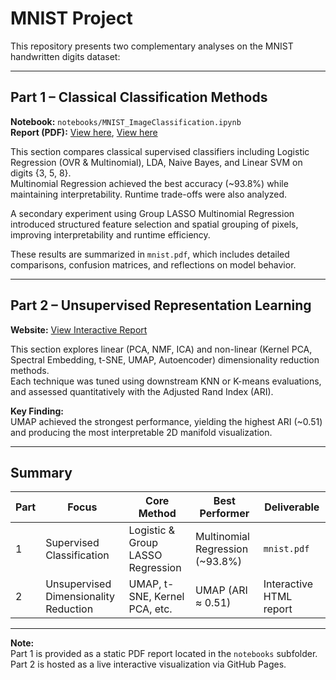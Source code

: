 # MNIST Project

This repository presents two complementary analyses on the MNIST handwritten digits dataset:

---

## Part 1 – Classical Classification Methods  
**Notebook:** `notebooks/MNIST_ImageClassification.ipynb`  
**Report (PDF):** [View here](./notebooks/01_MNIST_ImageClassification_Report.pdf), [View here](./notebooks/03_GroupLassoMultinomialRegressionReport.pdf)

This section compares classical supervised classifiers including Logistic Regression (OVR & Multinomial), LDA, Naive Bayes, and Linear SVM on digits {3, 5, 8}.  
Multinomial Regression achieved the best accuracy (~93.8%) while maintaining interpretability. Runtime trade-offs were also analyzed.  

A secondary experiment using Group LASSO Multinomial Regression introduced structured feature selection and spatial grouping of pixels, improving interpretability and runtime efficiency.  

These results are summarized in `mnist.pdf`, which includes detailed comparisons, confusion matrices, and reflections on model behavior.

---

## Part 2 – Unsupervised Representation Learning  
**Website:** [View Interactive Report](https://dimitris-markopoulos.github.io/mnist-image-classification/)

This section explores linear (PCA, NMF, ICA) and non-linear (Kernel PCA, Spectral Embedding, t-SNE, UMAP, Autoencoder) dimensionality reduction methods.  
Each technique was tuned using downstream KNN or K-means evaluations, and assessed quantitatively with the Adjusted Rand Index (ARI).  

**Key Finding:**  
UMAP achieved the strongest performance, yielding the highest ARI (~0.51) and producing the most interpretable 2D manifold visualization.  

---

## Summary
| Part | Focus | Core Method | Best Performer | Deliverable |
|------|--------|--------------|----------------|--------------|
| 1 | Supervised Classification | Logistic & Group LASSO Regression | Multinomial Regression (~93.8%) | `mnist.pdf` |
| 2 | Unsupervised Dimensionality Reduction | UMAP, t-SNE, Kernel PCA, etc. | UMAP (ARI ≈ 0.51) | Interactive HTML report |

---

**Note:**  
Part 1 is provided as a static PDF report located in the `notebooks` subfolder.  
Part 2 is hosted as a live interactive visualization via GitHub Pages.

